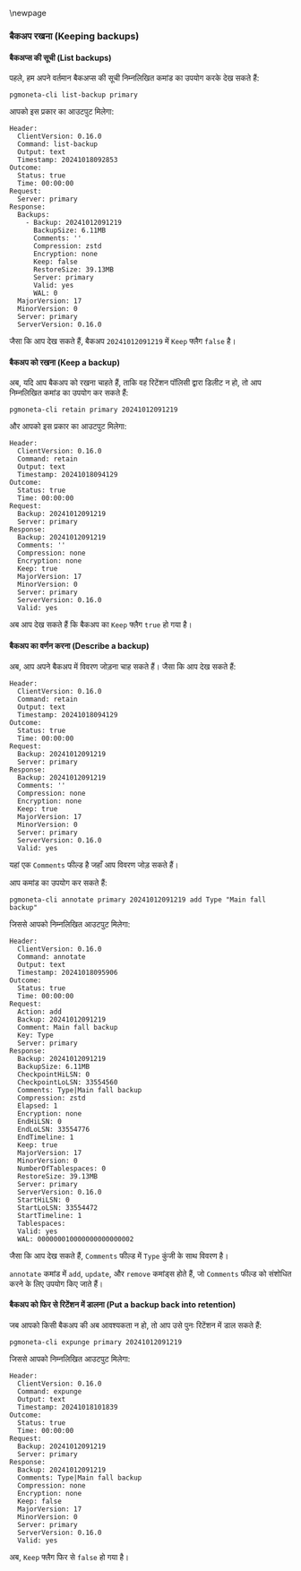 \newpage

### बैकअप रखना (Keeping backups)

#### बैकअप्स की सूची (List backups)

पहले, हम अपने वर्तमान बैकअप्स की सूची निम्नलिखित कमांड का उपयोग करके देख सकते हैं:

```
pgmoneta-cli list-backup primary
```

आपको इस प्रकार का आउटपुट मिलेगा:

```
Header: 
  ClientVersion: 0.16.0
  Command: list-backup
  Output: text
  Timestamp: 20241018092853
Outcome: 
  Status: true
  Time: 00:00:00
Request: 
  Server: primary
Response: 
  Backups: 
    - Backup: 20241012091219
      BackupSize: 6.11MB
      Comments: ''
      Compression: zstd
      Encryption: none
      Keep: false
      RestoreSize: 39.13MB
      Server: primary
      Valid: yes
      WAL: 0
  MajorVersion: 17
  MinorVersion: 0
  Server: primary
  ServerVersion: 0.16.0
```

जैसा कि आप देख सकते हैं, बैकअप `20241012091219` में `Keep` फ्लैग `false` है।

#### बैकअप को रखना (Keep a backup)

अब, यदि आप बैकअप को रखना चाहते हैं, ताकि वह रिटेंशन पॉलिसी द्वारा डिलीट न हो, तो आप निम्नलिखित कमांड का उपयोग कर सकते हैं:

```
pgmoneta-cli retain primary 20241012091219
```

और आपको इस प्रकार का आउटपुट मिलेगा:

```
Header: 
  ClientVersion: 0.16.0
  Command: retain
  Output: text
  Timestamp: 20241018094129
Outcome: 
  Status: true
  Time: 00:00:00
Request: 
  Backup: 20241012091219
  Server: primary
Response: 
  Backup: 20241012091219
  Comments: ''
  Compression: none
  Encryption: none
  Keep: true
  MajorVersion: 17
  MinorVersion: 0
  Server: primary
  ServerVersion: 0.16.0
  Valid: yes
```

अब आप देख सकते हैं कि बैकअप का `Keep` फ्लैग `true` हो गया है।

#### बैकअप का वर्णन करना (Describe a backup)

अब, आप अपने बैकअप में विवरण जोड़ना चाह सकते हैं। जैसा कि आप देख सकते हैं:

```
Header: 
  ClientVersion: 0.16.0
  Command: retain
  Output: text
  Timestamp: 20241018094129
Outcome: 
  Status: true
  Time: 00:00:00
Request: 
  Backup: 20241012091219
  Server: primary
Response: 
  Backup: 20241012091219
  Comments: ''
  Compression: none
  Encryption: none
  Keep: true
  MajorVersion: 17
  MinorVersion: 0
  Server: primary
  ServerVersion: 0.16.0
  Valid: yes
```

यहां एक `Comments` फील्ड है जहाँ आप विवरण जोड़ सकते हैं।

आप कमांड का उपयोग कर सकते हैं:

```
pgmoneta-cli annotate primary 20241012091219 add Type "Main fall backup"
```

जिससे आपको निम्नलिखित आउटपुट मिलेगा:

```
Header: 
  ClientVersion: 0.16.0
  Command: annotate
  Output: text
  Timestamp: 20241018095906
Outcome: 
  Status: true
  Time: 00:00:00
Request: 
  Action: add
  Backup: 20241012091219
  Comment: Main fall backup
  Key: Type
  Server: primary
Response: 
  Backup: 20241012091219
  BackupSize: 6.11MB
  CheckpointHiLSN: 0
  CheckpointLoLSN: 33554560
  Comments: Type|Main fall backup
  Compression: zstd
  Elapsed: 1
  Encryption: none
  EndHiLSN: 0
  EndLoLSN: 33554776
  EndTimeline: 1
  Keep: true
  MajorVersion: 17
  MinorVersion: 0
  NumberOfTablespaces: 0
  RestoreSize: 39.13MB
  Server: primary
  ServerVersion: 0.16.0
  StartHiLSN: 0
  StartLoLSN: 33554472
  StartTimeline: 1
  Tablespaces: 
  Valid: yes
  WAL: 000000010000000000000002
```

जैसा कि आप देख सकते हैं, `Comments` फील्ड में `Type` कुंजी के साथ विवरण है।

`annotate` कमांड में `add`, `update`, और `remove` कमांड्स होते हैं, जो `Comments` फील्ड को संशोधित करने के लिए उपयोग किए जाते हैं।

#### बैकअप को फिर से रिटेंशन में डालना (Put a backup back into retention)

जब आपको किसी बैकअप की अब आवश्यकता न हो, तो आप उसे पुनः रिटेंशन में डाल सकते हैं:

```
pgmoneta-cli expunge primary 20241012091219
```

जिससे आपको निम्नलिखित आउटपुट मिलेगा:

```
Header: 
  ClientVersion: 0.16.0
  Command: expunge
  Output: text
  Timestamp: 20241018101839
Outcome: 
  Status: true
  Time: 00:00:00
Request: 
  Backup: 20241012091219
  Server: primary
Response: 
  Backup: 20241012091219
  Comments: Type|Main fall backup
  Compression: none
  Encryption: none
  Keep: false
  MajorVersion: 17
  MinorVersion: 0
  Server: primary
  ServerVersion: 0.16.0
  Valid: yes
```

अब, `Keep` फ्लैग फिर से `false` हो गया है।